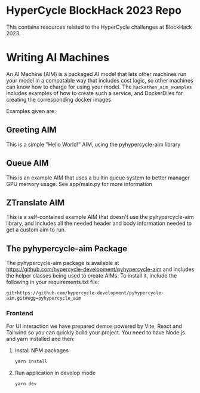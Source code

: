 # HyperCycle BlockHack 2023 Repo

This contains resources related to the HyperCycle challenges at BlockHack 2023.


# Writing AI Machines

An AI Machine (AIM) is a packaged AI model that lets other machines run your model in
a compatable way that includes cost logic, so other machines can know how to charge
for using your model. The `hackathon_aim_examples` includes examples of how to create
such a service, and DockerDiles for creating the corresponding docker images.

Examples given are:

## Greeting AIM

This is a simple "Hello World!" AIM, using the pyhypercycle-aim library

## Queue AIM

This is an example AIM that uses a builtin queue system to better manager GPU memory
usage. See app/main.py for more information

## ZTranslate AIM

This is a self-contained example AIM that doesn't use the pyhypercycle-aim library, and 
includes all the needed header and body information needed to get a custom aim to run.


## The pyhypercycle-aim Package

The pyhypercycle-aim package is available at https://github.com/hypercycle-development/pyhypercycle-aim
and includes the helper classes being used to create AIMs. To install it, include the following in your
requirements.txt file:  

`git+https://github.com/hypercycle-development/pyhypercycle-aim.git#egg=pyhypercycle_aim`

### Frontend

For UI interaction we have prepared demos powered by Vite, React and Tailwind so you can quickly build
your project. You need to have Node.js and yarn installed and then:

1. Install NPM packages
   ```sh
   yarn install
   ```
2. Run application in develop mode
   ```sh
   yarn dev
   ```



